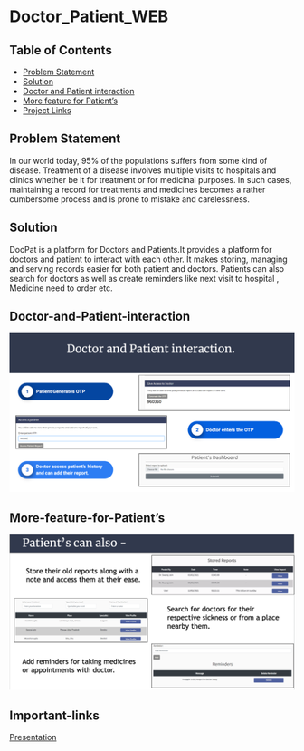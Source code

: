 # Doctor_Patient_WEB

## Table of Contents

- [Problem Statement](#Problem-Statement)
- [Solution](#solution)
- [Doctor and Patient interaction](#Doctor-and-Patient-interaction)
- [More feature for Patient’s](#More-feature-for-Patient’s)
- [Project Links](#Important-links)


## Problem Statement 
In our world today, 95% of the populations suffers from some kind of disease. Treatment of a disease involves multiple visits to hospitals and clinics whether be it for treatment or for medicinal purposes.
In such cases, maintaining a record for treatments and medicines becomes a rather cumbersome process and is prone to mistake and carelessness. 



## Solution
DocPat is a platform for Doctors and Patients.It provides a platform for doctors and patient to interact with each other. It makes storing, managing and serving records easier for both patient and doctors. Patients can also search for doctors as well as create reminders like next visit to hospital , Medicine need to order etc.

## Doctor-and-Patient-interaction
![Doctor and Patient interaction](https://github.com/13anant-sharma/DocPAT/blob/main/Screenshot%202021-02-14%20at%202.42.11%20PM.png)

## More-feature-for-Patient’s
![Doctor and Patient interaction](https://github.com/13anant-sharma/DocPAT/blob/main/Screenshot%202021-02-14%20at%202.45.21%20PM.png)

## Important-links
[Presentation](https://docs.google.com/presentation/d/1GB9h-ZyNx1999tW6_CXuRaihTNE53fBPkbycN-AYUes/edit#slide=id.p)
